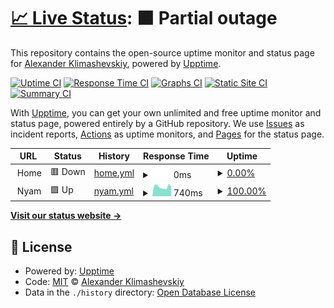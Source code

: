 # [📈 Live Status](https://AlexanderKlimashevskiy.github.io/upptime): <!--live status--> **🟧 Partial outage**

This repository contains the open-source uptime monitor and status page for [Alexander Klimashevskiy](https://AlexanderKlimashevskiy.github.io/upptime), powered by [Upptime](https://github.com/upptime/upptime).

[![Uptime CI](https://github.com/AlexanderKlimashevskiy/upptime/workflows/Uptime%20CI/badge.svg)](https://github.com/AlexanderKlimashevskiy/upptime/actions?query=workflow%3A%22Uptime+CI%22)
[![Response Time CI](https://github.com/AlexanderKlimashevskiy/upptime/workflows/Response%20Time%20CI/badge.svg)](https://github.com/AlexanderKlimashevskiy/upptime/actions?query=workflow%3A%22Response+Time+CI%22)
[![Graphs CI](https://github.com/AlexanderKlimashevskiy/upptime/workflows/Graphs%20CI/badge.svg)](https://github.com/AlexanderKlimashevskiy/upptime/actions?query=workflow%3A%22Graphs+CI%22)
[![Static Site CI](https://github.com/AlexanderKlimashevskiy/upptime/workflows/Static%20Site%20CI/badge.svg)](https://github.com/AlexanderKlimashevskiy/upptime/actions?query=workflow%3A%22Static+Site+CI%22)
[![Summary CI](https://github.com/AlexanderKlimashevskiy/upptime/workflows/Summary%20CI/badge.svg)](https://github.com/AlexanderKlimashevskiy/upptime/actions?query=workflow%3A%22Summary+CI%22)

With [Upptime](https://upptime.js.org), you can get your own unlimited and free uptime monitor and status page, powered entirely by a GitHub repository. We use [Issues](https://github.com/AlexanderKlimashevskiy/upptime/issues) as incident reports, [Actions](https://github.com/AlexanderKlimashevskiy/upptime/actions) as uptime monitors, and [Pages](https://AlexanderKlimashevskiy.github.io/upptime) for the status page.

<!--start: status pages-->
<!-- This summary is generated by Upptime (https://github.com/upptime/upptime) -->
<!-- Do not edit this manually, your changes will be overwritten -->
<!-- prettier-ignore -->
| URL | Status | History | Response Time | Uptime |
| --- | ------ | ------- | ------------- | ------ |
| <img alt="" src="https://icons.duckduckgo.com/ip3/null.ico" height="13"> Home | 🟥 Down | [home.yml](https://github.com/AlexanderKlimashevskiy/upptime/commits/HEAD/history/home.yml) | <details><summary><img alt="Response time graph" src="./graphs/home/response-time-week.png" height="20"> 0ms</summary><br><a href="https://AlexanderKlimashevskiy.github.io/upptime/history/home"><img alt="Response time 191" src="https://img.shields.io/endpoint?url=https%3A%2F%2Fraw.githubusercontent.com%2FAlexanderKlimashevskiy%2Fupptime%2FHEAD%2Fapi%2Fhome%2Fresponse-time.json"></a><br><a href="https://AlexanderKlimashevskiy.github.io/upptime/history/home"><img alt="24-hour response time 0" src="https://img.shields.io/endpoint?url=https%3A%2F%2Fraw.githubusercontent.com%2FAlexanderKlimashevskiy%2Fupptime%2FHEAD%2Fapi%2Fhome%2Fresponse-time-day.json"></a><br><a href="https://AlexanderKlimashevskiy.github.io/upptime/history/home"><img alt="7-day response time 0" src="https://img.shields.io/endpoint?url=https%3A%2F%2Fraw.githubusercontent.com%2FAlexanderKlimashevskiy%2Fupptime%2FHEAD%2Fapi%2Fhome%2Fresponse-time-week.json"></a><br><a href="https://AlexanderKlimashevskiy.github.io/upptime/history/home"><img alt="30-day response time 107" src="https://img.shields.io/endpoint?url=https%3A%2F%2Fraw.githubusercontent.com%2FAlexanderKlimashevskiy%2Fupptime%2FHEAD%2Fapi%2Fhome%2Fresponse-time-month.json"></a><br><a href="https://AlexanderKlimashevskiy.github.io/upptime/history/home"><img alt="1-year response time 190" src="https://img.shields.io/endpoint?url=https%3A%2F%2Fraw.githubusercontent.com%2FAlexanderKlimashevskiy%2Fupptime%2FHEAD%2Fapi%2Fhome%2Fresponse-time-year.json"></a></details> | <details><summary><a href="https://AlexanderKlimashevskiy.github.io/upptime/history/home">0.00%</a></summary><a href="https://AlexanderKlimashevskiy.github.io/upptime/history/home"><img alt="All-time uptime 96.34%" src="https://img.shields.io/endpoint?url=https%3A%2F%2Fraw.githubusercontent.com%2FAlexanderKlimashevskiy%2Fupptime%2FHEAD%2Fapi%2Fhome%2Fuptime.json"></a><br><a href="https://AlexanderKlimashevskiy.github.io/upptime/history/home"><img alt="24-hour uptime 0.00%" src="https://img.shields.io/endpoint?url=https%3A%2F%2Fraw.githubusercontent.com%2FAlexanderKlimashevskiy%2Fupptime%2FHEAD%2Fapi%2Fhome%2Fuptime-day.json"></a><br><a href="https://AlexanderKlimashevskiy.github.io/upptime/history/home"><img alt="7-day uptime 0.00%" src="https://img.shields.io/endpoint?url=https%3A%2F%2Fraw.githubusercontent.com%2FAlexanderKlimashevskiy%2Fupptime%2FHEAD%2Fapi%2Fhome%2Fuptime-week.json"></a><br><a href="https://AlexanderKlimashevskiy.github.io/upptime/history/home"><img alt="30-day uptime 17.62%" src="https://img.shields.io/endpoint?url=https%3A%2F%2Fraw.githubusercontent.com%2FAlexanderKlimashevskiy%2Fupptime%2FHEAD%2Fapi%2Fhome%2Fuptime-month.json"></a><br><a href="https://AlexanderKlimashevskiy.github.io/upptime/history/home"><img alt="1-year uptime 92.35%" src="https://img.shields.io/endpoint?url=https%3A%2F%2Fraw.githubusercontent.com%2FAlexanderKlimashevskiy%2Fupptime%2FHEAD%2Fapi%2Fhome%2Fuptime-year.json"></a></details>
| <img alt="" src="https://icons.duckduckgo.com/ip3/null.ico" height="13"> Nyam | 🟩 Up | [nyam.yml](https://github.com/AlexanderKlimashevskiy/upptime/commits/HEAD/history/nyam.yml) | <details><summary><img alt="Response time graph" src="./graphs/nyam/response-time-week.png" height="20"> 740ms</summary><br><a href="https://AlexanderKlimashevskiy.github.io/upptime/history/nyam"><img alt="Response time 1332" src="https://img.shields.io/endpoint?url=https%3A%2F%2Fraw.githubusercontent.com%2FAlexanderKlimashevskiy%2Fupptime%2FHEAD%2Fapi%2Fnyam%2Fresponse-time.json"></a><br><a href="https://AlexanderKlimashevskiy.github.io/upptime/history/nyam"><img alt="24-hour response time 753" src="https://img.shields.io/endpoint?url=https%3A%2F%2Fraw.githubusercontent.com%2FAlexanderKlimashevskiy%2Fupptime%2FHEAD%2Fapi%2Fnyam%2Fresponse-time-day.json"></a><br><a href="https://AlexanderKlimashevskiy.github.io/upptime/history/nyam"><img alt="7-day response time 740" src="https://img.shields.io/endpoint?url=https%3A%2F%2Fraw.githubusercontent.com%2FAlexanderKlimashevskiy%2Fupptime%2FHEAD%2Fapi%2Fnyam%2Fresponse-time-week.json"></a><br><a href="https://AlexanderKlimashevskiy.github.io/upptime/history/nyam"><img alt="30-day response time 652" src="https://img.shields.io/endpoint?url=https%3A%2F%2Fraw.githubusercontent.com%2FAlexanderKlimashevskiy%2Fupptime%2FHEAD%2Fapi%2Fnyam%2Fresponse-time-month.json"></a><br><a href="https://AlexanderKlimashevskiy.github.io/upptime/history/nyam"><img alt="1-year response time 1270" src="https://img.shields.io/endpoint?url=https%3A%2F%2Fraw.githubusercontent.com%2FAlexanderKlimashevskiy%2Fupptime%2FHEAD%2Fapi%2Fnyam%2Fresponse-time-year.json"></a></details> | <details><summary><a href="https://AlexanderKlimashevskiy.github.io/upptime/history/nyam">100.00%</a></summary><a href="https://AlexanderKlimashevskiy.github.io/upptime/history/nyam"><img alt="All-time uptime 99.54%" src="https://img.shields.io/endpoint?url=https%3A%2F%2Fraw.githubusercontent.com%2FAlexanderKlimashevskiy%2Fupptime%2FHEAD%2Fapi%2Fnyam%2Fuptime.json"></a><br><a href="https://AlexanderKlimashevskiy.github.io/upptime/history/nyam"><img alt="24-hour uptime 100.00%" src="https://img.shields.io/endpoint?url=https%3A%2F%2Fraw.githubusercontent.com%2FAlexanderKlimashevskiy%2Fupptime%2FHEAD%2Fapi%2Fnyam%2Fuptime-day.json"></a><br><a href="https://AlexanderKlimashevskiy.github.io/upptime/history/nyam"><img alt="7-day uptime 100.00%" src="https://img.shields.io/endpoint?url=https%3A%2F%2Fraw.githubusercontent.com%2FAlexanderKlimashevskiy%2Fupptime%2FHEAD%2Fapi%2Fnyam%2Fuptime-week.json"></a><br><a href="https://AlexanderKlimashevskiy.github.io/upptime/history/nyam"><img alt="30-day uptime 99.88%" src="https://img.shields.io/endpoint?url=https%3A%2F%2Fraw.githubusercontent.com%2FAlexanderKlimashevskiy%2Fupptime%2FHEAD%2Fapi%2Fnyam%2Fuptime-month.json"></a><br><a href="https://AlexanderKlimashevskiy.github.io/upptime/history/nyam"><img alt="1-year uptime 99.09%" src="https://img.shields.io/endpoint?url=https%3A%2F%2Fraw.githubusercontent.com%2FAlexanderKlimashevskiy%2Fupptime%2FHEAD%2Fapi%2Fnyam%2Fuptime-year.json"></a></details>

<!--end: status pages-->

[**Visit our status website →**](https://AlexanderKlimashevskiy.github.io/upptime)

## 📄 License

- Powered by: [Upptime](https://github.com/upptime/upptime)
- Code: [MIT](./LICENSE) © [Alexander Klimashevskiy](https://AlexanderKlimashevskiy.github.io/upptime)
- Data in the `./history` directory: [Open Database License](https://opendatacommons.org/licenses/odbl/1-0/)

